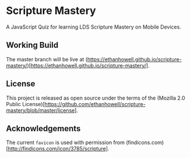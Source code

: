 # Scripture Mastery
A JavaScript Quiz for learning LDS Scripture Mastery on Mobile Devices.

## Working Build
The master branch will be live at (https://ethanhowell.github.io/scripture-mastery/)[https://ethanhowell.github.io/scripture-mastery/].

## License
This project is released as open source under the terms of the (Mozilla 2.0 Public License)[https://github.com/ethanhowell/scripture-mastery/blob/master/license].

## Acknowledgements
The current `favicon` is used with permission from (findicons.com)[http://findicons.com/icon/3785/scripture].
